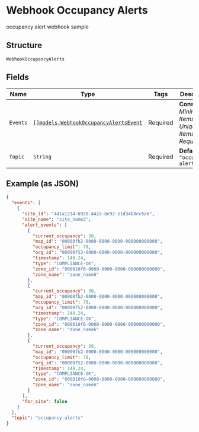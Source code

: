 
# Webhook Occupancy Alerts

occupancy alert webhook sample

## Structure

`WebhookOccupancyAlerts`

## Fields

| Name | Type | Tags | Description |
|  --- | --- | --- | --- |
| `Events` | [`[]models.WebhookOccupancyAlertsEvent`](../../doc/models/webhook-occupancy-alerts-event.md) | Required | **Constraints**: *Minimum Items*: `1`, *Unique Items Required* |
| `Topic` | `string` | Required | **Default**: `"occupancy-alerts"` |

## Example (as JSON)

```json
{
  "events": [
    {
      "site_id": "441a1214-6928-442a-8e92-e1d34b8ec6a6",
      "site_name": "site_name2",
      "alert_events": [
        {
          "current_occupancy": 30,
          "map_id": "00000fb2-0000-0000-0000-000000000000",
          "occupancy_limit": 78,
          "org_id": "00000f52-0000-0000-0000-000000000000",
          "timestamp": 148.24,
          "type": "COMPLIANCE-OK",
          "zone_id": "000010f6-0000-0000-0000-000000000000",
          "zone_name": "zone_name6"
        },
        {
          "current_occupancy": 30,
          "map_id": "00000fb2-0000-0000-0000-000000000000",
          "occupancy_limit": 78,
          "org_id": "00000f52-0000-0000-0000-000000000000",
          "timestamp": 148.24,
          "type": "COMPLIANCE-OK",
          "zone_id": "000010f6-0000-0000-0000-000000000000",
          "zone_name": "zone_name6"
        },
        {
          "current_occupancy": 30,
          "map_id": "00000fb2-0000-0000-0000-000000000000",
          "occupancy_limit": 78,
          "org_id": "00000f52-0000-0000-0000-000000000000",
          "timestamp": 148.24,
          "type": "COMPLIANCE-OK",
          "zone_id": "000010f6-0000-0000-0000-000000000000",
          "zone_name": "zone_name6"
        }
      ],
      "for_site": false
    }
  ],
  "topic": "occupancy-alerts"
}
```

